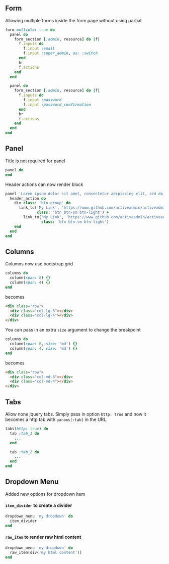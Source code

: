 ## Form
Allowing multiple forms inside the form page without using partial
```ruby
form multiple: true do
  panel do
    form_section [:admin, resource] do |f|
      f.inputs do
        f.input :email
        f.input :super_admin, as: :switch
      end
      hr
      f.actions
    end
  end

  panel do
    form_section [:admin, resource] do |f|
      f.inputs do
        f.input :password
        f.input :password_confirmation
      end
      hr
      f.actions
    end
  end
end
```

## Panel
Title is not required for panel
```ruby
panel do
end
```

Header actions can now render block
```ruby
panel 'Lorem ipsum dolor sit amet, consectetur adipiscing elit, sed do eiusmod' do
  header_action do
    div class: 'btn-group' do
      link_to('My Link', 'https://www.github.com/activeadmin/activeadmin',
              class: 'btn btn-sm btn-light') +
        link_to('My Link', 'https://www.github.com/activeadmin/activeadmin',
                class: 'btn btn-sm btn-light')
    end
  end
end
```

## Columns
Columns now use bootstrap grid
```ruby
columns do
  column(span: 8) {}
  column(span: 4) {}
end
```
becomes
```html
<div class="row">
  <div class="col-lg-8"></div>
  <div class="col-lg-4"></div>
</div>
```

You can pass in an extra `size` argument to change the breakpoint
```ruby
columns do
  column(span: 8, size: 'md') {}
  column(span: 4, size: 'md') {}
end
```
becomes
```html
<div class="row">
  <div class="col-md-8"></div>
  <div class="col-md-4"></div>
</div>
```

## Tabs
Allow none jquery tabs. Simply pass in option `http: true` and now it becomes a http tab with `params[:tab]` in the URL.
```ruby
tabs(http: true) do
  tab :tab_1 do
    ...
  end

  tab :tab_2 do
    ...
  end
end
```


## Dropdown Menu
Added new options for dropdown item
#### `item_divider` to create a divider
```ruby
dropdown_menu 'my dropdown' do
  item_divider
end
```

#### `raw_item` to render raw html content
```ruby
dropdown_menu 'my dropdown' do
  raw_item(div('my html content'))
end
```

